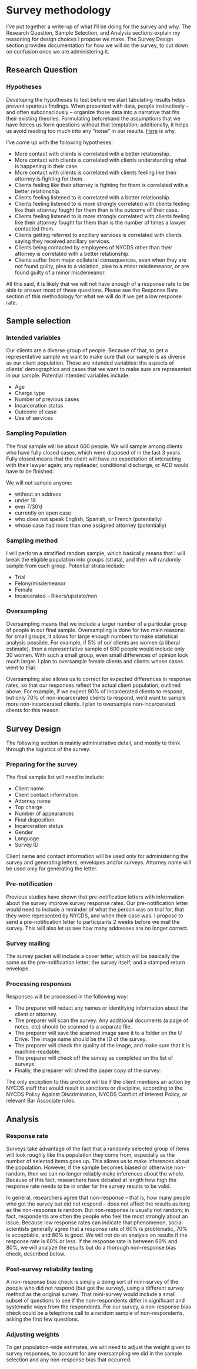 # Survey methodology

I’ve put together a write-up of what I’ll be doing for the survey and why. The Research Question, Sample Selection, and Analysis sections explain my reasoning for design choices I propose we make. The Survey Design section provides documentation for how we will do the survey, to cut down on confusion once we are administering it.

## Research Question

### Hypotheses

Developing the hypotheses to test before we start tabulating results helps prevent spurious findings. When presented with data, people instinctively – and often subconsciously – organize those data into a narrative that fits their existing theories. Formulating beforehand the assumptions that we have forces us form questions without that temptation; additionally, it helps us avoid reading too much into any “noise” in our results. [Here](https://xkcd.com/882/) is why.

I’ve come up with the following hypotheses:

*	More contact with clients is correlated with a better relationship.
*	More contact with clients is correlated with clients understanding what is happening in their case.
*	More contact with clients is correlated with clients feeling like their attorney is fighting for them.
*	Clients feeling like their attorney is fighting for them is correlated with a better relationship.
*	Clients feeling listened to is correlated with a better relationship.
*	Clients feeling listened to is more strongly correlated with clients feeling like their attorney fought for them than is the outcome of their case.
*	Clients feeling listened to is more strongly correlated with clients feeling like their attorney fought for them than is the number of times a lawyer contacted them.
*	Clients getting referred to ancillary services is correlated with clients saying they received ancillary services.
*	Clients being contacted by employees of NYCDS other than their attorney is correlated with a better relationship.
*	Clients suffer from major collateral consequences, even when they are not found guilty, plea to a violation, plea to a minor misdemeanor, or are found guilty of a minor misdemeanor.

All this said, it is likely that we will not have enough of a response rate to be able to answer most of these questions. Please see the Response Rate section of this methodology for what we will do if we get a low response rate.
 
## Sample selection

### Intended variables

Our clients are a diverse group of people. Because of that, to get a representative sample we want to make sure that our sample is as diverse as our client population. These are intended variables: the aspects of clients’ demographics and cases that we want to make sure are represented in our sample. Potential intended variables include:

*	Age
*	Charge type
*	Number of previous cases
*	Incarceration status
*	Outcome of case
*	Use of services

### Sampling Population

The final sample will be about 600 people. We will sample among clients who have fully closed cases, which were disposed of in the last 3 years. Fully closed means that the client will have no expectation of interacting with their lawyer again; any repleader, conditional discharge, or ACD would have to be finished.

We will not sample anyone:

*	without an address
*	under 18
*	ever 7/30’d
*	currently on open case
*	who does not speak English, Spanish, or French (potentially)
*	whose case had more than one assigned attorney (potentially)

### Sampling method

I will perform a stratified random sample, which basically means that I will break the eligible population into groups (strata), and then will randomly sample from each group. Potential strata include:

*	Trial
*	Felony/misdemeanor
*	Female
* Incarcerated – Rikers/upstate/non

### Oversampling

Oversampling means that we include a larger number of a particular group of people in our final sample. Oversampling is done for two main reasons: for small groups, it allows for large enough numbers to make statistical analysis possible. For example, if 5% of our clients are women (a liberal estimate), then a representative sample of 600 people would include only 30 women. With such a small group, even small differences of opinion look much larger. I plan to oversample female clients and clients whose cases went to trial.

Oversampling also allows us to correct for expected differences in response rates, so that our responses reflect the actual client population, outlined above. For example, if we expect 90% of incarcerated clients to respond, but only 70% of non-incarcerated clients to respond, we’d want to sample more non-incarcerated clients. I plan to oversample non-incarcerated clients for this reason.

## Survey Design

The following section is mainly administrative detail, and mostly to think through the logistics of the survey.

### Preparing for the survey

The final sample list will need to include:

*	Client name
*	Client contact information
*	Attorney name
*	Top charge
*	Number of appearances
*	Final disposition
*	Incarceration status
*	Gender
*	Language
*	Survey ID

Client name and contact information will be used only for administering the survey and generating letters, envelopes and/or surveys. Attorney name will be used only for generating the letter. 

### Pre-notification

Previous studies have shown that pre-notification letters with information about the survey improve survey response rates. Our pre-notification letter would need to include a reminder of what the person was on trial for, that they were represented by NYCDS, and when their case was. I propose to send a pre-notification letter to participants 2 weeks before we mail the survey. This will also let us see how many addresses are no longer correct.

### Survey mailing

The survey packet will include a cover letter, which will be basically the same as the pre-notification letter; the survey itself; and a stamped return envelope.

### Processing responses

Responses will be processed in the following way:
*	The preparer will redact any names or identifying information about the client or attorney.
*	The preparer will scan the survey. Any additional documents (a page of notes, etc) should be scanned to a separate file.
*	The preparer will save the scanned image save it to a folder on the U Drive. The image name should be the ID of the survey.
*	The preparer will check the quality of the image, and make sure that it is machine-readable.
*	The preparer will check off the survey as completed on the list of surveys.
*	Finally, the preparer will shred the paper copy of the survey.

The only exception to this protocol will be if the client mentions an action by NYCDS staff that would result in sanctions or discipline, according to the NYCDS Policy Against Discrimination, NYCDS Conflict of Interest Policy, or relevant Bar Associate rules.

## Analysis

### Response rate

Surveys take advantage of the fact that a randomly selected group of items will look roughly like the population they come from, especially as the number of selected items goes up. This allows us to make inferences about the population. However, if the sample becomes biased or otherwise non-random, then we can no longer reliably make inferences about the whole. Because of this fact, researchers have debated at length how high the response rate needs to be in order for the survey results to be valid.

In general, researchers agree that non-response – that is, how many people who got the survey but did not respond – does not affect the results as long as the non-response is random. But non-response is usually not random; in fact, respondents are often the people who feel the most strongly about an issue. Because low response rates can indicate that phenomenon, social scientists generally agree that a response rate of 60% is problematic, 70% is acceptable, and 80% is good. We will not do an analysis on results if the response rate is 60% or less. If the response rate is between 60% and 80%, we will analyze the results but do a thorough non-response bias check, described below. 

### Post-survey reliability testing

A non-response bias check is simply a doing sort of mini-survey of the people who did not respond (but got the survey), using a different survey method as the original survey. That mini-survey would include a small subset of questions to see if the non-respondents differ in significant and systematic ways from the respondents. For our survey, a non-response bias check could be a telephone call to a random sample of non-respondents, asking the first few questions.

### Adjusting weights

To get population-wide estimates, we will need to adjust the weight given to survey responses, to account for any oversampling we did in the sample selection and any non-response bias that occurred.
